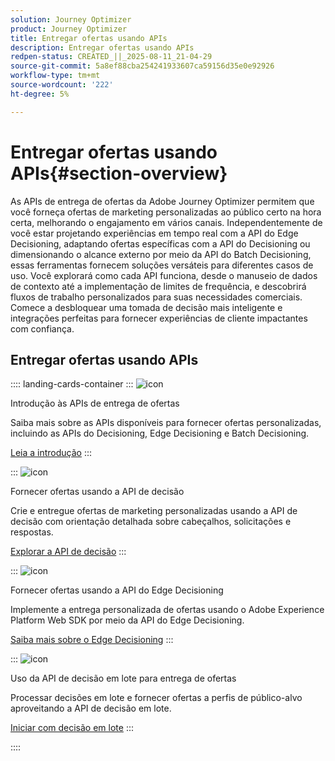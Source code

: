 ```yaml
---
solution: Journey Optimizer
product: Journey Optimizer
title: Entregar ofertas usando APIs
description: Entregar ofertas usando APIs
redpen-status: CREATED_||_2025-08-11_21-04-29
source-git-commit: 5a8ef88cba254241933607ca59156d35e0e92926
workflow-type: tm+mt
source-wordcount: '222'
ht-degree: 5%

---
```



# Entregar ofertas usando APIs{#section-overview}

As APIs de entrega de ofertas da Adobe Journey Optimizer permitem que você forneça ofertas de marketing personalizadas ao público certo na hora certa, melhorando o engajamento em vários canais. Independentemente de você estar projetando experiências em tempo real com a API do Edge Decisioning, adaptando ofertas específicas com a API do Decisioning ou dimensionando o alcance externo por meio da API do Batch Decisioning, essas ferramentas fornecem soluções versáteis para diferentes casos de uso. Você explorará como cada API funciona, desde o manuseio de dados de contexto até a implementação de limites de frequência, e descobrirá fluxos de trabalho personalizados para suas necessidades comerciais. Comece a desbloquear uma tomada de decisão mais inteligente e integrações perfeitas para fornecer experiências de cliente impactantes com confiança.

## Entregar ofertas usando APIs

:::: landing-cards-container
:::
![icon](https://cdn.experienceleague.adobe.com/icons/book.svg)

Introdução às APIs de entrega de ofertas

Saiba mais sobre as APIs disponíveis para fornecer ofertas personalizadas, incluindo as APIs do Decisioning, Edge Decisioning e Batch Decisioning.

[Leia a introdução](../using/offers/api-reference/offer-delivery-api/start-offer-delivery-apis.md)
:::

:::
![icon](https://cdn.experienceleague.adobe.com/icons/code-branch.svg)

Fornecer ofertas usando a API de decisão

Crie e entregue ofertas de marketing personalizadas usando a API de decisão com orientação detalhada sobre cabeçalhos, solicitações e respostas.

[Explorar a API de decisão](../using/offers/api-reference/offer-delivery-api/decisioning-api.md)
:::

:::
![icon](https://cdn.experienceleague.adobe.com/icons/gear.svg)

Fornecer ofertas usando a API do Edge Decisioning

Implemente a entrega personalizada de ofertas usando o Adobe Experience Platform Web SDK por meio da API do Edge Decisioning.

[Saiba mais sobre o Edge Decisioning](../using/offers/api-reference/offer-delivery-api/edge-decisioning-api.md)
:::

:::
![icon](https://cdn.experienceleague.adobe.com/icons/list-check.svg)

Uso da API de decisão em lote para entrega de ofertas

Processar decisões em lote e fornecer ofertas a perfis de público-alvo aproveitando a API de decisão em lote.

[Iniciar com decisão em lote](../using/offers/api-reference/offer-delivery-api/batch-decisioning-api.md)
:::

::::

